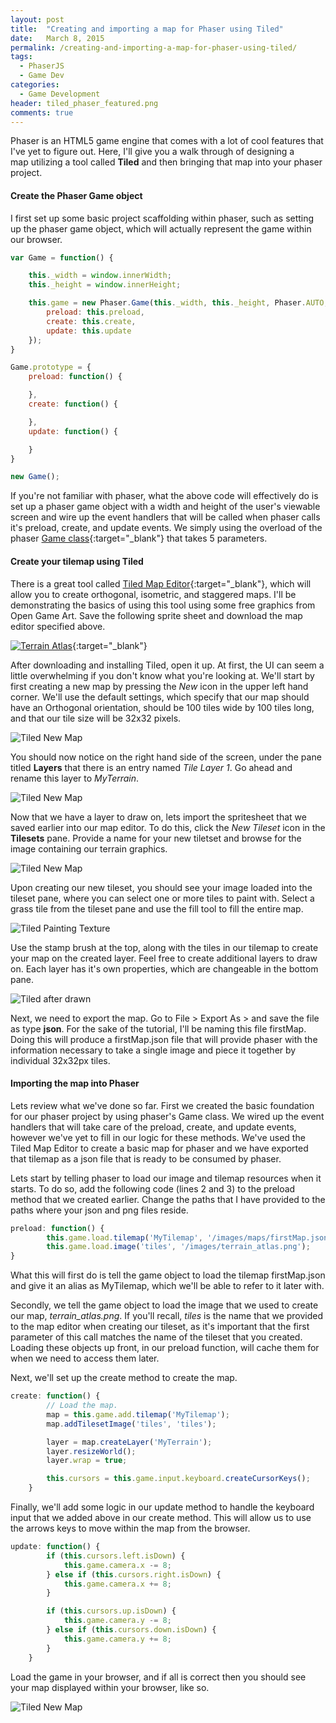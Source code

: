 ```yaml
---
layout: post
title:  "Creating and importing a map for Phaser using Tiled"
date:   March 8, 2015
permalink: /creating-and-importing-a-map-for-phaser-using-tiled/
tags:
  - PhaserJS
  - Game Dev
categories:
  - Game Development
header: tiled_phaser_featured.png
comments: true
---
```


Phaser is an HTML5 game engine that comes with a lot of cool features that I've yet to figure out. Here, I'll give you a walk through of designing a map utilizing a tool called **Tiled** and then bringing that map into your phaser project.

#### Create the Phaser Game object

I first set up some basic project scaffolding within phaser, such as setting up the phaser game object, which will actually represent the game within our browser.

```javascript
var Game = function() {

    this._width = window.innerWidth;
    this._height = window.innerHeight;

    this.game = new Phaser.Game(this._width, this._height, Phaser.AUTO, '', {
        preload: this.preload,
        create: this.create,
        update: this.update
    });
}

Game.prototype = {
    preload: function() {

    },
    create: function() {

    },
    update: function() {

    }
}

new Game();
```

If you're not familiar with phaser, what the above code will effectively do is set up a phaser game object with a width and height of the user's viewable screen and wire up the event handlers that will be called when phaser calls it's preload, create, and update events. We simply using the overload of the phaser [Game class](http://docs.phaser.io/Phaser.Game.html){:target="_blank"} that takes 5 parameters.

#### Create your tilemap using Tiled

There is a great tool called [Tiled Map Editor](http://www.mapeditor.org/){:target="_blank"}, which will allow you to create orthogonal, isometric, and staggered maps. I'll be demonstrating the basics of using this tool using some free graphics from Open Game Art. Save the following sprite sheet and download the map editor specified above.

[![Terrain Atlas](/assets/images/posts/content/terrain_atlas.png)](/assets/images/posts/content/terrain_atlas.png){:target="_blank"}

After downloading and installing Tiled, open it up. At first, the UI can seem a little overwhelming if you don't know what you're looking at. We'll start by first creating a new map by pressing the *New* icon in the upper left hand corner. We'll use the default settings, which specify that our map should have an Orthogonal orientation, should be 100 tiles wide by 100 tiles long, and that our tile size will be 32x32 pixels.

![Tiled New Map](/assets/images/posts/content/tiled_new_map.png)

You should now notice on the right hand side of the screen, under the pane titled **Layers** that there is an entry named *Tile Layer 1*. Go ahead and rename this layer to *MyTerrain*.

![Tiled New Map](/assets/images/posts/content/tiled_terrain_layer.png)

Now that we have a layer to draw on, lets import the spritesheet that we saved earlier into our map editor. To do this, click the *New Tileset* icon in the **Tilesets** pane. Provide a name for your new tiletset and browse for the image containing our terrain graphics.

![Tiled New Map](/assets/images/posts/content/tiled_create_new_tileset.png)

Upon creating our new tileset, you should see your image loaded into the tileset pane, where you can select one or more tiles to paint with. Select a grass tile from the tileset pane and use the fill tool to fill the entire map.

![Tiled Painting Texture](/assets/images/posts/content/tiled_painting_texture.png)

Use the stamp brush at the top, along with the tiles in our tilemap to create your map on the created layer. Feel free to create additional layers to draw on. Each layer has it's own properties, which are changeable in the bottom pane.

![Tiled after drawn](/assets/images/posts/content/tiled_after_drawn.png)

Next, we need to export the map. Go to File > Export As > and save the file as type **json**. For the sake of the tutorial, I'll be naming this file firstMap. Doing this will produce a firstMap.json file that will provide phaser with the information necessary to take a single image and piece it together by individual 32x32px tiles.

#### Importing the map into Phaser

Lets review what we've done so far. First we created the basic foundation for our phaser project by using phaser's Game class. We wired up the event handlers that will take care of the preload, create, and update events, however we've yet to fill in our logic for these methods. We've used the Tiled Map Editor to create a basic map for phaser and we have exported that tilemap as a json file that is ready to be consumed by phaser.

Lets start by telling phaser to load our image and tilemap resources when it starts. To do so, add the following code (lines 2 and 3) to the preload method that we created earlier. Change the paths that I have provided to the paths where your json and png files reside.

```javascript
preload: function() {
        this.game.load.tilemap('MyTilemap', '/images/maps/firstMap.json', null, Phaser.Tilemap.TILED_JSON);
        this.game.load.image('tiles', '/images/terrain_atlas.png');
}
```

What this will first do is tell the game object to load the tilemap firstMap.json and give it an alias as MyTilemap, which we'll be able to refer to it later with.

Secondly, we tell the game object to load the image that we used to create our map, *terrain_atlas.png*. If you'll recall, *tiles* is the name that we provided to the map editor when creating our tileset, as it's important that the first parameter of this call matches the name of the tileset that you created. Loading these objects up front, in our preload function, will cache them for when we need to access them later.

Next, we'll set up the create method to create the map.

```javascript
create: function() {
        // Load the map.
        map = this.game.add.tilemap('MyTilemap');
        map.addTilesetImage('tiles', 'tiles');

        layer = map.createLayer('MyTerrain');
        layer.resizeWorld();
        layer.wrap = true;

        this.cursors = this.game.input.keyboard.createCursorKeys();
    }
```

Finally, we'll add some logic in our update method to handle the keyboard input that we added above in our create method. This will allow us to use the arrows keys to move within the map from the browser.

```javascript
update: function() {
        if (this.cursors.left.isDown) {
            this.game.camera.x -= 8;
        } else if (this.cursors.right.isDown) {
            this.game.camera.x += 8;
        }

        if (this.cursors.up.isDown) {
            this.game.camera.y -= 8;
        } else if (this.cursors.down.isDown) {
            this.game.camera.y += 8;
        }
    }
```

Load the game in your browser, and if all is correct then you should see your map displayed within your browser, like so.

![Tiled New Map](/assets/images/posts/content/tiled_map_in_browser.png)
